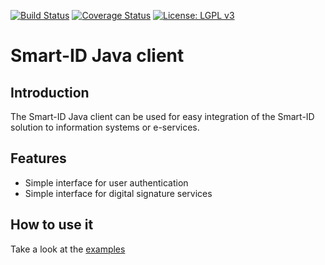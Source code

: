 [![Build Status](https://travis-ci.org/SK-EID/smart-id-java-client.svg?branch=master)](https://travis-ci.org/SK-EID/smart-id-java-client)
[![Coverage Status](https://img.shields.io/codecov/c/github/SK-EID/smart-id-java-client.svg)](https://codecov.io/github/SK-EID/smart-id-java-client/)
[![License: LGPL v3](https://img.shields.io/badge/License-LGPL%20v3-blue.svg)](http://www.gnu.org/licenses/lgpl-3.0)

# Smart-ID Java client

## Introduction

The Smart-ID Java client can be used for easy integration of the Smart-ID solution to information systems or e-services.

## Features

* Simple interface for user authentication
* Simple interface for digital signature services

## How to use it

Take a look at the [examples](https://github.com/SK-EID/smart-id-java-client/wiki/Examples-of-using-it)